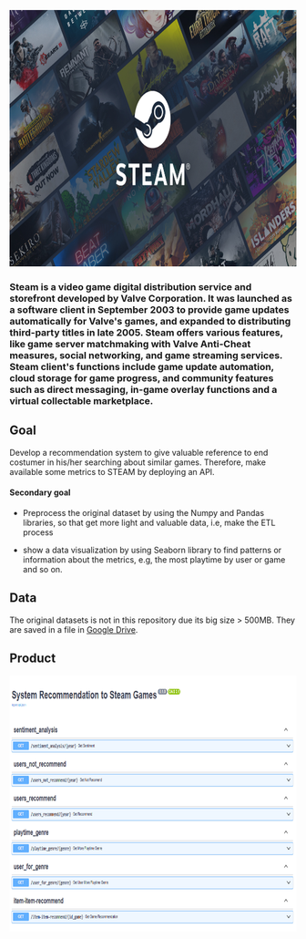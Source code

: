 <p align="center">
  <a href="https://store.steampowered.com/?l=english"><img src="assets/steamLogo.jpg" alt="Steam" height="450px"></a>
</p>

### **Steam** is a video game digital distribution service and storefront developed by Valve Corporation. It was launched as a software client in September 2003 to provide game updates automatically for Valve's games, and expanded to distributing third-party titles in late 2005. Steam offers various features, like game server matchmaking with Valve Anti-Cheat measures, social networking, and game streaming services. Steam client's functions include game update automation, cloud storage for game progress, and community features such as direct messaging, in-game overlay functions and a virtual collectable marketplace.

## Goal

Develop a recommendation system to give valuable reference to end costumer in his/her searching about similar games. Therefore, make available some metrics to STEAM by deploying an API.

#### Secondary goal

*   Preprocess the original dataset by using the Numpy and Pandas libraries, so that get more light and valuable data, i.e, make the ETL process

*   show a data visualization by using Seaborn library to find patterns or information about the metrics, e.g, the most playtime by user or game and so on. 

## Data

The original datasets is not in this repository due its big size > 500MB. They are saved in a file in <a href="https://drive.google.com/drive/folders/1x2wj2gC2Ex9dw1S1Lv-UpDYhcYJgTQKz">Google Drive</a>.

## Product

<p align="center">
  <a href="https://gamesteamrecommendation-pimlops.onrender.com/docs#/"><img src="assets/apiImage.png" alt="Api" height="450px"></a>
</p>